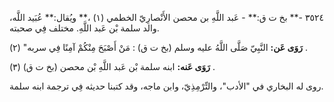 ٣٥٢٤ -** بخ ت ق:** - عَبد اللَّهِ بن محصن الأَنْصارِيّ الخطمي (١) ،** ويُقال:** عُبَيد اللَّه، والد سلمة بْن عَبد اللَّهِ. مختلف فِي صحبته.

**رَوَى عَن:** النَّبِيّ صَلَّى اللَّهُ عليه وسلم (بخ ت ق) : مَنْ أَصْبَحَ مِنْكُمْ آمِنًا فِي سربه" (٢) .

**رَوَى عَنه:** ابنه سلمة بْن عَبد اللَّهِ بْن محصن (بخ ت ق) (٣) .

روى له البخاري في "الأدب"، والتِّرْمِذِيّ، وابن ماجه، وقد كتبنا حديثه فِي ترجمة ابنه سلمة.
